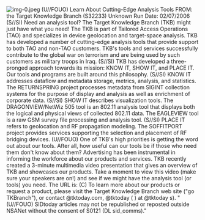 ![img-0.jpeg](img-0.jpeg)
(U//FOUO) Learn About Cutting-Edge Analysis Tools
FROM: the Target Knowledge Branch (S32233)
Unknown
Run Date: 02/07/2006
(S//SI) Need an analysis tool? The Target Knowledge Branch (TKB) might just have what you need! The TKB is part of Tailored Access Operations (TAO) and specializes in device geolocation and target-space analysis. TKB has developed a number of cutting-edge analysis tools that provide support to both TAO and non-TAO customers. TKB's tools and services successfully contribute to the global war on terrorism and are being used by such customers as military troops in Iraq.
(S//SI) TKB has developed a three-pronged approach towards its mission: KNOW IT, SHOW IT, and PLACE IT. Our tools and programs are built around this philosophy.
(S//SI) KNOW IT addresses dataflow and metadata storage, metrics, analysis, and statistics. The RETURNSPRING project processes metadata from SIGINT collection systems for the purpose of display and analysis as well as enrichment of corporate data.
(S//SI) SHOW IT describes visualization tools. The DRAGONVIEW/NetWiz 505 tool is an 802.11 analysis tool that displays both the logical and physical views of collected 802.11 data. The EAGLEVIEW tool is a raw GSM survey file processing and analysis tool.
(S//SI) PLACE IT refers to geolocation and RF propagation modeling. The SOFFITPORT project provides services supporting the selection and placement of RF bridging devices.
(U//FOUO) One of TKB's high priorities is getting the word out about our tools. After all, how useful can our tools be if those who need them don't know about them? Advertising has been instrumental in informing the workforce about our products and services. TKB recently created a 3-minute multimedia video presentation that gives an overview of TKB and showcases our products. Take a moment to view this video (make sure your speakers are on!) and see if we might have the analysis tool (or tools) you need. The URL is:
(C) To learn more about our products or request a product, please visit the Target Knowledge Branch web site ("go TKBranch"), or contact @tktoday.com, @tktoday ( ) at @tktoday s).
"(U//FOUO) SIDtoday articles may not be republished or reposted outside NSANet without the consent of S0121 (DL sid_comms)."
